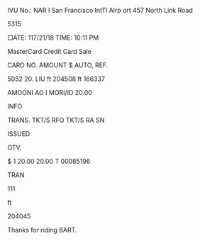 IVU  No.:
NAR I
San Francisco  lntTl Alrp
ort
457 North Link  Road

5315

□ATE:  117/21/18
TIME:  10:11  PM

MasterCard
Credit  Card  Sale

CARD  NO.
AMOUNT  $
AUTO,
REF.

5052
20. LIU
ft  204508
ft  166337

AMOONI  AO  I  MORI/ID  20.00

INFO

TRANS.
TKT/S  RFO
TKT/S
RA  SN

ISSUED

OTV.

$
1
 20.00
 20.00
T
00085196

TRAN

111

ft

204045

Thanks  for  riding  BART.

